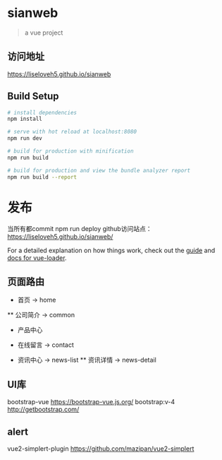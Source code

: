 # sianweb

> a vue project

## 访问地址
https://liseloveh5.github.io/sianweb

## Build Setup

``` bash
# install dependencies
npm install

# serve with hot reload at localhost:8080
npm run dev

# build for production with minification
npm run build

# build for production and view the bundle analyzer report
npm run build --report
```

# 发布
当所有都commit
npm run deploy
github访问站点： https://liseloveh5.github.io/sianweb/


For a detailed explanation on how things work, check out the [guide](http://vuejs-templates.github.io/webpack/) and [docs for vue-loader](http://vuejs.github.io/vue-loader).


## 页面路由
* 首页 -> home  


** 公司简介 -> common

* 产品中心

* 在线留言 -> contact

* 资讯中心 -> news-list
** 资讯详情 -> news-detail


## UI库
bootstrap-vue https://bootstrap-vue.js.org/
bootstrap:v-4  http://getbootstrap.com/

## alert
vue2-simplert-plugin https://github.com/mazipan/vue2-simplert



